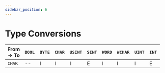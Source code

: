 ```yaml
---
sidebar_position: 6
---
```


# Type Conversions

| From → To | `BOOL` | `BYTE` | `CHAR` | `USINT` | `SINT` | `WORD` | `WCHAR` | `UINT` | `INT` | `DWORD` | `UDINT` | `DINT` | `REAL` | `LWORD` | `ULINT` | `LINT` | `LREAL` | `STRING` | `WSTRING` |
| --------- | ------ | ------ | ------ | ------- | ------ | ------ | ------- | ------ | ----- | ------- | ------- | ------ | ------ | ------- | ------- | ------ | ------- | -------- | --------- |
| `CHAR`    | --     | I      | I      | I       | E      | I      | I       | I      | E     | I       | I       | E      | --     | I       | I       | E      | --      | I        | I         |
